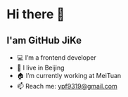# Hi there 👋

## I'am GitHub JiKe

- 💻 I’m a frontend developer
- 🏡 I live in Beijing
- 🏠 I’m currently working at MeiTuan
- 📫 Reach me: <a href="mailto:ypf9319@gmail.com">ypf9319@gmail.com</a>
